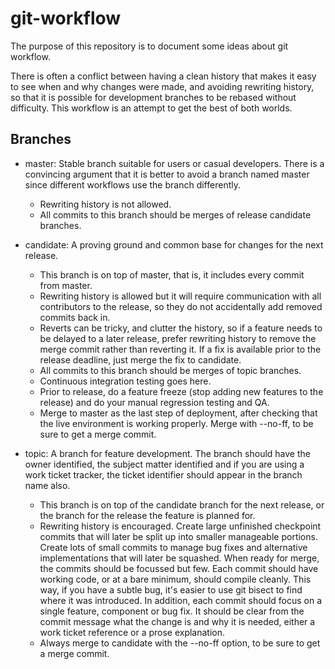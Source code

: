 git-workflow
============
The purpose of this repository is to document some ideas about git workflow.

There is often a conflict between having a clean history that makes it easy to see when and why
changes were made, and avoiding rewriting history, so that it is possible for development
branches to be rebased without difficulty. This workflow is an attempt to get the best of both
worlds.

Branches
--------
- master: Stable branch suitable for users or casual developers. There is a convincing argument
  that it is better to avoid a branch named master since different workflows use the branch
  differently.
    - Rewriting history is not allowed.
    - All commits to this branch should be merges of release candidate branches.

- candidate: A proving ground and common base for changes for the next release.
    - This branch is on top of master, that is, it includes every commit from master.
    - Rewriting history is allowed but it will require communication with all contributors to the
      release, so they do not accidentally add removed commits back in.
    - Reverts can be tricky, and clutter the history, so if a feature needs to be delayed
      to a later release, prefer rewriting history to remove the merge commit rather than reverting
      it. If a fix is available prior to the release deadline, just merge the fix to candidate.
    - All commits to this branch should be merges of topic branches.
    - Continuous integration testing goes here.
    - Prior to release, do a feature freeze (stop adding new features to the release) and do your
      manual regression testing and QA.
    - Merge to master as the last step of deployment, after checking that the live environment is
      working properly. Merge with --no-ff, to be sure to get a merge commit.

- topic: A branch for feature development. The branch should have the owner identified, the
  subject matter identified and if you are using a work ticket tracker, the ticket identifier
  should appear in the branch name also.
    - This branch is on top of the candidate branch for the next release, or the branch for the
      release the feature is planned for.
    - Rewriting history is encouraged. Create large unfinished checkpoint commits that will later
      be split up into smaller manageable portions. Create lots of small commits to manage bug fixes
      and alternative implementations that will later be squashed. When ready for merge, the commits
      should be focussed but few. Each commit should have working code, or at a bare minimum, should
      compile cleanly. This way, if you have a subtle bug, it's easier to use git bisect to find
      where it was introduced. In addition, each commit should focus on a single feature, component or
      bug fix. It should be clear from the commit message what the change is and why it is needed,
      either a work ticket reference or a prose explanation.
    - Always merge to candidate with the --no-ff option, to be sure to get a merge commit.